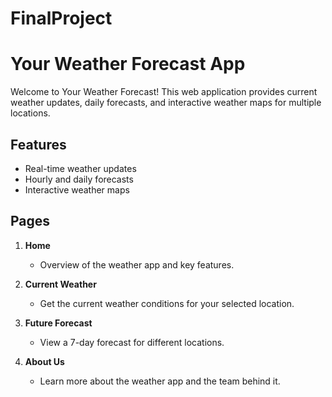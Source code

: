 # FinalProject

# Your Weather Forecast App

Welcome to Your Weather Forecast! This web application provides current weather updates, daily forecasts, and interactive weather maps for multiple locations.

## Features

- Real-time weather updates
- Hourly and daily forecasts
- Interactive weather maps

## Pages

1. **Home**
   - Overview of the weather app and key features.

2. **Current Weather**
   - Get the current weather conditions for your selected location.

3. **Future Forecast**
   - View a 7-day forecast for different locations.

4. **About Us**
   - Learn more about the weather app and the team behind it.
